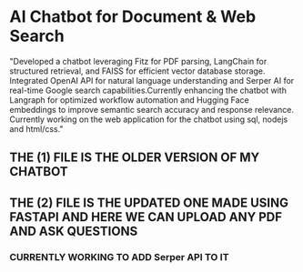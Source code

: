 <h1>AI Chatbot for Document & Web Search</h1>
<p>"Developed a chatbot leveraging Fitz for PDF parsing, LangChain for structured retrieval, and FAISS for efficient vector
database storage. Integrated OpenAI API for natural language understanding and Serper AI for real-time Google search capabilities.Currently enhancing the chatbot with Langraph for optimized workflow automation and Hugging Face embeddings to improve semantic search accuracy and response relevance. Currently working on the web application for the chatbot using sql, nodejs and html/css."</p>
<h2> THE (1) FILE IS THE OLDER VERSION OF MY CHATBOT</h2>
<h2> THE (2) FILE IS THE UPDATED ONE MADE USING FASTAPI AND HERE WE CAN UPLOAD ANY PDF AND ASK QUESTIONS</h2>
<h3> CURRENTLY WORKING TO ADD Serper API TO IT</h3>
